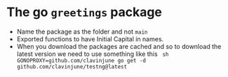 # The go `greetings` package

* Name the package as the folder and not `main`
* Exported functions to have Initial Capital in names.
* When you download the packages are cached and so to download the latest version we need to use something like this 
` sh
  GONOPROXY=github.com/clavinjune go get -d github.com/clavinjune/testng@latest`
